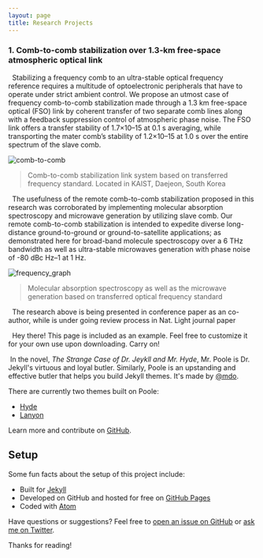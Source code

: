 ```yaml
---
layout: page
title: Research Projects
---
```


### 1. Comb-to-comb stabilization over 1.3-km free-space atmospheric optical link

&nbsp;&nbsp;Stabilizing a frequency comb to an ultra-stable optical frequency reference requires a multitude of optoelectronic peripherals that have to operate under strict ambient control. We propose an utmost case of frequency comb-to-comb stabilization made through a 1.3 km free-space optical (FSO) link by coherent transfer of two separate comb lines along with a feedback suppression control of atmospheric phase noise. The FSO link offers a transfer stability of 1.7×10–15 at 0.1 s averaging, while transporting the mater comb’s stability of 1.2×10–15 at 1.0 s over the entire spectrum of the slave comb.


![comb-to-comb](.assets/map.png)

> Comb-to-comb stabilization link system based on transferred frequency standard. Located in KAIST, Daejeon, South Korea


&nbsp;&nbsp;The usefulness of the remote comb-to-comb stabilization proposed in this research was corroborated by implementing molecular absorption spectroscopy and microwave generation by utilizing slave comb. Our remote comb-to-comb stabilization is intended to expedite diverse long-distance ground-to-ground or ground-to-satellite applications; as demonstrated here for broad-band molecule spectroscopy over a 6 THz bandwidth as well as ultra-stable microwaves generation with phase noise of -80 dBc Hz–1 at 1 Hz.

![frequency_graph](.assets/frequency.png)

> Molecular absorption spectroscopy as well as the microwave generation based on transferred optical frequency standard

&nbsp;&nbsp;The research above is being presented in conference paper as an co-author, while is under going review process in Nat. Light journal paper

&nbsp;&nbsp;Hey there! This page is included as an example. Feel free to customize it for your own use upon downloading. Carry on!

&nbsp;In the novel, *The Strange Case of Dr. Jeykll and Mr. Hyde*, Mr. Poole is Dr. Jekyll's virtuous and loyal butler. Similarly, Poole is an upstanding and effective butler that helps you build Jekyll themes. It's made by [@mdo](https://twitter.com/mdo).

There are currently two themes built on Poole:

* [Hyde](http://hyde.getpoole.com)
* [Lanyon](http://lanyon.getpoole.com)

Learn more and contribute on [GitHub](https://github.com/poole).

## Setup

Some fun facts about the setup of this project include:

* Built for [Jekyll](https://jekyllrb.com)
* Developed on GitHub and hosted for free on [GitHub Pages](https://pages.github.com)
* Coded with [Atom](https://atom.io)

Have questions or suggestions? Feel free to [open an issue on GitHub](https://github.com/poole/issues/new) or [ask me on Twitter](https://twitter.com/mdo).

Thanks for reading!
